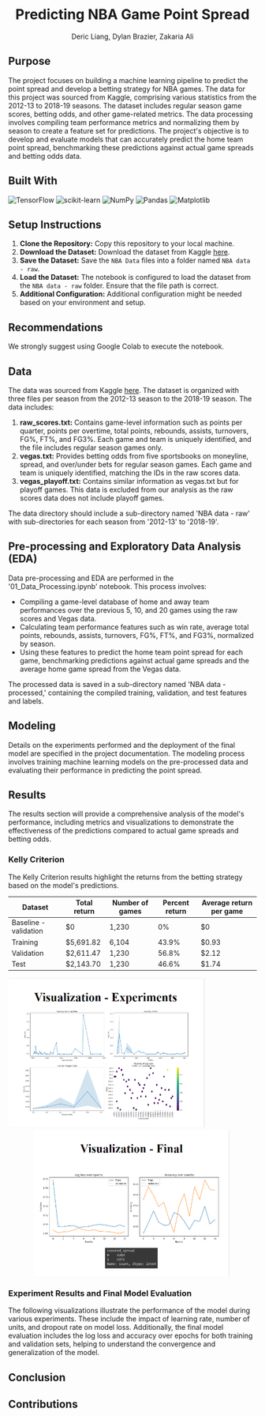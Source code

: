 <h1 align="center">Predicting NBA Game Point Spread</h1>
<p align="center">Deric Liang, Dylan Brazier, Zakaria Ali</p>

## Purpose

The project focuses on building a machine learning pipeline to predict the point spread and develop a betting strategy for NBA games. The data for this project was sourced from Kaggle, comprising various statistics from the 2012-13 to 2018-19 seasons. The dataset includes regular season game scores, betting odds, and other game-related metrics. The data processing involves compiling team performance metrics and normalizing them by season to create a feature set for predictions. The project's objective is to develop and evaluate models that can accurately predict the home team point spread, benchmarking these predictions against actual game spreads and betting odds data.

## Built With

![TensorFlow](https://img.shields.io/badge/TensorFlow-orange)
![scikit-learn](https://img.shields.io/badge/scikit--learn-yellow)
![NumPy](https://img.shields.io/badge/NumPy-blue)
![Pandas](https://img.shields.io/badge/Pandas-purple)
![Matplotlib](https://img.shields.io/badge/Matplotlib-lightgrey)

## Setup Instructions

1. **Clone the Repository:** Copy this repository to your local machine.
2. **Download the Dataset:** Download the dataset from Kaggle [here](https://www.kaggle.com/datasets/erichqiu/nba-odds-and-scores?resource=download).
3. **Save the Dataset:** Save the `NBA Data` files into a folder named `NBA data - raw`.
4. **Load the Dataset:** The notebook is configured to load the dataset from the `NBA data - raw` folder. Ensure that the file path is correct.
5. **Additional Configuration:** Additional configuration might be needed based on your environment and setup.

## Recommendations

We strongly suggest using Google Colab to execute the notebook. 

## Data

The data was sourced from Kaggle [here](https://www.kaggle.com/datasets/erichqiu/nba-odds-and-scores?resource=download). The dataset is organized with three files per season from the 2012-13 season to the 2018-19 season. The data includes:

1. **raw_scores.txt:** Contains game-level information such as points per quarter, points per overtime, total points, rebounds, assists, turnovers, FG%, FT%, and FG3%. Each game and team is uniquely identified, and the file includes regular season games only.
2. **vegas.txt:** Provides betting odds from five sportsbooks on moneyline, spread, and over/under bets for regular season games. Each game and team is uniquely identified, matching the IDs in the raw scores data.
3. **vegas_playoff.txt:** Contains similar information as vegas.txt but for playoff games. This data is excluded from our analysis as the raw scores data does not include playoff games.

The data directory should include a sub-directory named 'NBA data - raw' with sub-directories for each season from '2012-13' to '2018-19'.

## Pre-processing and Exploratory Data Analysis (EDA)

Data pre-processing and EDA are performed in the '01_Data_Processing.ipynb' notebook. This process involves:

- Compiling a game-level database of home and away team performances over the previous 5, 10, and 20 games using the raw scores and Vegas data.
- Calculating team performance features such as win rate, average total points, rebounds, assists, turnovers, FG%, FT%, and FG3%, normalized by season.
- Using these features to predict the home team point spread for each game, benchmarking predictions against actual game spreads and the average home game spread from the Vegas data.

The processed data is saved in a sub-directory named 'NBA data - processed,' containing the compiled training, validation, and test features and labels.

## Modeling

Details on the experiments performed and the deployment of the final model are specified in the project documentation. The modeling process involves training machine learning models on the pre-processed data and evaluating their performance in predicting the point spread.

## Results

The results section will provide a comprehensive analysis of the model's performance, including metrics and visualizations to demonstrate the effectiveness of the predictions compared to actual game spreads and betting odds.

### Kelly Criterion
The Kelly Criterion results highlight the returns from the betting strategy based on the model's predictions.

| Dataset | Total return | Number of games | Percent return | Average return per game |
|---------|--------------|-----------------|----------------|-------------------------|
| Baseline - validation | $0 | 1,230 | 0% | $0 |
| Training | $5,691.82 | 6,104 | 43.9% | $0.93 |
| Validation | $2,611.47 | 1,230 | 56.8% | $2.12 |
| Test | $2,143.70 | 1,230 | 46.6% | $1.74 |

<img src="1.PNG" alt="Kelly Criterion Results" width="400"/>
<div style="display: flex; justify-content: space-around;">
    <img src="2.PNG" alt="Experiment Results" width="400"/>
   
</div>

### Experiment Results and Final Model Evaluation
The following visualizations illustrate the performance of the model during various experiments. These include the impact of learning rate, number of units, and dropout rate on model loss. Additionally, the final model evaluation includes the log loss and accuracy over epochs for both training and validation sets, helping to understand the convergence and generalization of the model.


## Conclusion 

## Contributions

